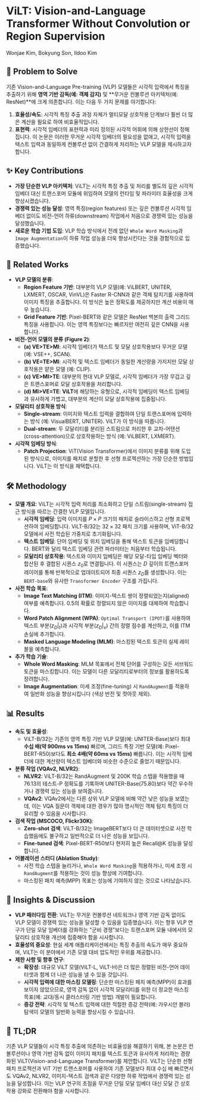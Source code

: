 # ViLT: Vision-and-Language Transformer Without Convolution or Region Supervision

Wonjae Kim, Bokyung Son, Ildoo Kim

## 🧩 Problem to Solve

기존 Vision-and-Language Pre-training (VLP) 모델들은 시각적 입력에서 특징을 추출하기 위해 **영역 기반 감독(예: 객체 감지)** 및 **무거운 컨볼루션 아키텍처(예: ResNet)**에 크게 의존합니다. 이는 다음 두 가지 문제를 야기합니다:

1. **효율성/속도**: 시각적 특징 추출 과정 자체가 멀티모달 상호작용 단계보다 훨씬 더 많은 계산을 필요로 하여 비효율적입니다.
2. **표현력**: 시각적 임베더의 표현력과 미리 정의된 시각적 어휘에 의해 상한선이 정해집니다.
   이 논문은 이러한 무거운 시각적 임베더의 필요성을 없애고, 시각적 입력을 텍스트 입력과 동일하게 컨볼루션 없이 간결하게 처리하는 VLP 모델을 제시하고자 합니다.

## ✨ Key Contributions

- **가장 단순한 VLP 아키텍처**: ViLT는 시각적 특징 추출 및 처리를 별도의 깊은 시각적 임베더 대신 트랜스포머 모듈에 위임하여 모델의 런타임 및 파라미터 효율성을 크게 향상시켰습니다.
- **경쟁력 있는 성능 달성**: 영역 특징(region features) 또는 깊은 컨볼루션 시각적 임베더 없이도 비전-언어 하류(downstream) 작업에서 처음으로 경쟁력 있는 성능을 달성했습니다.
- **새로운 학습 기법 도입**: VLP 학습 방식에서 전례 없던 `Whole Word Masking`과 `Image Augmentation`이 하류 작업 성능을 더욱 향상시킨다는 것을 경험적으로 입증했습니다.

## 📎 Related Works

- **VLP 모델의 분류**:
  - **Region Feature 기반**: 대부분의 VLP 모델(예: ViLBERT, UNITER, LXMERT, OSCAR, VinVL)은 Faster R-CNN과 같은 객체 탐지기를 사용하여 이미지 특징을 추출합니다. 이 방식은 높은 정확도를 제공하지만 계산 비용이 매우 높습니다.
  - **Grid Feature 기반**: Pixel-BERT와 같은 모델은 ResNet 백본의 출력 그리드 특징을 사용합니다. 이는 영역 특징보다는 빠르지만 여전히 깊은 CNN을 사용합니다.
- **비전-언어 모델의 분류 (Figure 2)**:
  - **(a) VE>TE>MI**: 시각적 임베더가 텍스트 및 모달 상호작용보다 무거운 모델 (예: VSE++, SCAN).
  - **(b) VE=TE>MI**: 시각적 및 텍스트 임베더가 동일한 계산량을 가지지만 모달 상호작용은 얕은 모델 (예: CLIP).
  - **(c) VE>MI>TE**: 대부분의 현대 VLP 모델로, 시각적 임베더가 가장 무겁고 깊은 트랜스포머로 모달 상호작용을 처리합니다.
  - **(d) MI>VE=TE**: **ViLT**에 해당하는 유형으로, 시각적 임베딩이 텍스트 임베딩과 유사하게 가볍고, 대부분의 계산이 모달 상호작용에 집중됩니다.
- **모달리티 상호작용 방식**:
  - **Single-stream**: 이미지와 텍스트 입력을 결합하여 단일 트랜스포머에 입력하는 방식 (예: VisualBERT, UNITER). ViLT가 이 방식을 따릅니다.
  - **Dual-stream**: 두 모달리티를 분리된 스트림으로 처리한 후 교차-어텐션(cross-attention)으로 상호작용하는 방식 (예: ViLBERT, LXMERT).
- **시각적 임베딩 방식**:
  - **Patch Projection**: ViT(Vision Transformer)에서 이미지 분류를 위해 도입된 방식으로, 이미지를 패치로 분할한 후 선형 프로젝션하는 가장 단순한 방법입니다. ViLT는 이 방식을 채택합니다.

## 🛠️ Methodology

- **모델 개요**: ViLT는 시각적 입력 처리를 최소화하고 단일 스트림(single-stream) 접근 방식을 따르는 간결한 VLP 모델입니다.
  - **시각적 임베딩**: 입력 이미지를 $P \times P$ 크기의 패치로 슬라이스하고 선형 프로젝션하여 임베딩합니다. ViLT-B/32는 $32 \times 32$ 패치 크기를 사용하며, ViT-B/32 모델에서 사전 학습된 가중치로 초기화됩니다.
  - **텍스트 임베딩**: 단어 임베딩 및 위치 임베딩을 통해 텍스트 토큰을 임베딩합니다. BERT와 달리 텍스트 임베딩 관련 파라미터는 처음부터 학습됩니다.
  - **모달리티 상호작용**: 텍스트와 이미지 임베딩은 해당 모달-타입 임베딩 벡터와 합산된 후 결합된 시퀀스 $z_0$로 연결됩니다. 이 시퀀스는 $D$ 깊이의 트랜스포머 레이어를 통해 반복적으로 업데이트되어 최종 시퀀스 $z_D$를 생성합니다. 이는 `BERT-base`와 유사한 `Transformer Encoder` 구조를 가집니다.
- **사전 학습 목표**:
  - **Image Text Matching (ITM)**: 이미지-텍스트 쌍이 정렬되었는지(aligned) 여부를 예측합니다. 0.5의 확률로 정렬되지 않은 이미지를 대체하여 학습합니다.
  - **Word Patch Alignment (WPA)**: `Optimal Transport (IPOT)`를 사용하여 텍스트 부분($z_D|_{t}$)과 시각적 부분($z_D|_{v}$) 간의 정렬 점수를 계산하고, 이를 ITM 손실에 추가합니다.
  - **Masked Language Modeling (MLM)**: 마스킹된 텍스트 토큰의 실제 레이블을 예측합니다.
- **추가 학습 기술**:
  - **Whole Word Masking**: MLM 목표에서 전체 단어를 구성하는 모든 서브워드 토큰을 마스킹합니다. 이는 모델이 다른 모달리티로부터의 정보를 활용하도록 장려합니다.
  - **Image Augmentation**: 미세 조정(fine-tuning) 시 `RandAugment`를 적용하여 일반화 성능을 향상시킵니다 (색상 반전 및 컷아웃 제외).

## 📊 Results

- **속도 및 효율성**:
  - ViLT-B/32는 기존의 영역 특징 기반 VLP 모델(예: UNITER-Base)보다 최대 **수십 배(약 900ms vs 15ms)** 빠르며, 그리드 특징 기반 모델(예: Pixel-BERT-R50)보다도 **최소 4배(약 60ms vs 15ms)** 빠릅니다. 이는 시각적 임베더에 대한 계산량이 텍스트 임베더와 비슷한 수준으로 줄었기 때문입니다.
- **분류 작업 (VQAv2, NLVR2)**:
  - **NLVR2**: ViLT-B/32는 RandAugment 및 200K 학습 스텝을 적용했을 때 76.13의 테스트-P 정확도를 기록하며 UNITER-Base(75.80)보다 약간 우수하거나 경쟁력 있는 성능을 보여줍니다.
  - **VQAv2**: VQAv2에서는 다른 상위 VLP 모델에 비해 약간 낮은 성능을 보였는데, 이는 VQA 질문이 객체에 대한 경우가 많아 명시적인 객체 탐지 특징이 더 유리할 수 있음을 시사합니다.
- **검색 작업 (MSCOCO, Flickr30K)**:
  - **Zero-shot 검색**: ViLT-B/32는 ImageBERT보다 더 큰 데이터셋으로 사전 학습했음에도 불구하고 일반적으로 더 나은 성능을 보입니다.
  - **Fine-tuned 검색**: Pixel-BERT-R50보다 현저히 높은 Recall@K 성능을 달성합니다.
- **어블레이션 스터디 (Ablation Study)**:
  - 사전 학습 스텝을 늘리거나, `Whole Word Masking`을 적용하거나, 미세 조정 시 `RandAugment`를 적용하는 것이 성능 향상에 기여합니다.
  - 마스킹된 패치 예측(MPP) 목표는 성능에 기여하지 않는 것으로 나타났습니다.

## 🧠 Insights & Discussion

- **VLP 패러다임 전환**: ViLT는 무거운 컨볼루션 네트워크나 영역 기반 감독 없이도 VLP 모델이 경쟁력 있는 성능을 달성할 수 있음을 입증했습니다. 이는 향후 VLP 연구가 단일 모달 임베더를 강화하는 "군비 경쟁"보다는 트랜스포머 모듈 내에서의 모달리티 상호작용 개선에 집중해야 함을 시사합니다.
- **효율성의 중요성**: 현실 세계 애플리케이션에서는 특징 추출의 속도가 매우 중요하며, ViLT는 이 분야에서 기존 모델 대비 압도적인 우위를 제공합니다.
- **제한 사항 및 향후 연구**:
  - **확장성**: 대규모 ViLT 모델(ViLT-L, ViLT-H)은 더 많은 정렬된 비전-언어 데이터셋과 함께 더 나은 성능을 낼 수 있을 것입니다.
  - **시각적 입력에 대한 마스킹 모델링**: 단순한 마스킹된 패치 예측(MPP)이 효과를 보이지 않았으므로, 영역 감독 없이 시각적 모달리티를 위한 더 정교한 마스킹 목표(예: 교대/동시 클러스터링 기반 방법) 개발이 필요합니다.
  - **증강 전략**: 시각적 및 텍스트 입력에 대한 적절한 증강 전략(예: 가우시안 블러) 탐색이 모델의 일반화 능력을 향상시킬 수 있습니다.

## 📌 TL;DR

기존 VLP 모델들이 시각 특징 추출에 의존하는 비효율성을 해결하기 위해, 본 논문은 컨볼루션이나 영역 기반 감독 없이 이미지 패치를 텍스트 토큰과 유사하게 처리하는 경량화된 ViLT(Vision-and-Language Transformer)를 제안합니다. ViLT는 단순한 선형 패치 프로젝션과 ViT 기반 트랜스포머를 사용하여 기존 모델보다 최대 수십 배 빠르면서도 VQAv2, NLVR2, 이미지-텍스트 검색과 같은 다양한 하류 작업에서 경쟁력 있는 성능을 달성합니다. 이는 VLP 연구의 초점을 무거운 단일 모달 임베더 대신 모달 간 상호작용 강화로 전환해야 함을 시사합니다.
